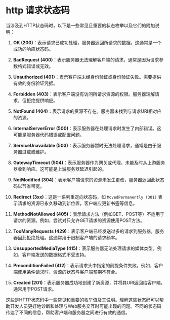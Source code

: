 # http 请求状态码

当涉及到HTTP状态码时，以下是一些常见且重要的状态枚举以及它们的附加说明：

1. **OK (200)**：表示请求已成功处理，服务器返回所请求的数据。这通常是一个成功的响应状态码。

2. **BadRequest (400)**：表示服务器无法理解客户端的请求，通常是因为请求参数格式错误或无效。

3. **Unauthorized (401)**：表示客户端未经身份验证或身份验证失败。需要提供有效的身份验证凭据。

4. **Forbidden (403)**：表示客户端没有访问所请求资源的权限。服务器理解请求，但拒绝提供响应。

5. **NotFound (404)**：表示请求的资源不存在。服务器未找到与请求URI相对应的资源。

6. **InternalServerError (500)**：表示服务器在处理请求时发生了内部错误。这可能是服务器代码错误或配置问题。

7. **ServiceUnavailable (503)**：表示服务器暂时无法处理请求，通常是由于服务器过载或维护。

8. **GatewayTimeout (504)**：表示服务器作为网关或代理，未能及时从上游服务器收到响应。这可能是上游服务器延迟引起的。

9. **NotModified (304)**：表示客户端请求的资源未发生更改，服务器返回此状态码以节省带宽。

10. **Redirect (3xx)**：这是一系列重定向状态码，如 `MovedPermanently (301)` 表示请求的资源已永久移动到新位置，客户端应更新书签等信息。

11. **MethodNotAllowed (405)**：表示请求方法（例如GET、POST等）不适用于请求的资源。例如，尝试对只允许GET请求的资源使用POST方法。

12. **TooManyRequests (429)**：表示客户端已经发送过多的请求到服务器，服务器因此拒绝处理。这通常用于限制客户端的请求频率。

13. **UnsupportedMediaType (415)**：表示服务器无法处理请求的媒体类型。例如，客户端发送的数据格式不受支持。

14. **PreconditionFailed (412)**：表示请求头中指定的前提条件失败。例如，客户端使用条件请求时，资源的状态与客户端预期不符合。

15. **Created (201)**：表示服务器成功地创建了新资源，并将其URI返回给客户端。通常用于POST请求。

这些是HTTP状态码中一些常见和重要的枚举值及其说明。理解这些状态码可以帮助开发人员更好地诊断和处理与Web服务交互时可能出现的问题。不同的状态码传达了不同的信息，帮助客户端和服务器之间进行有效的通信。